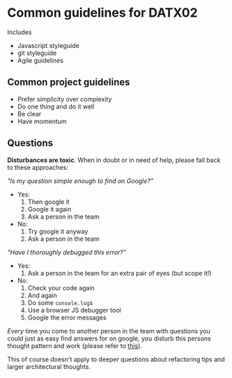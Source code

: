 # Common guidelines for DATX02

Includes

- Javascript styleguide
- git styleguide
- Agile guidelines

## Common project guidelines

- Prefer simplicity over complexity
- Do one thing and do it well
- Be clear
- Have momentum

## Questions 

**Disturbances are toxic**. When in doubt or in need of help, please fall back to these approaches:

*"Is my question simple enough to find on Google?"*

- Yes:
	1. Then google it
	2. Google it again
	3. Ask a person in the team
- No:
	1. Try google it anyway
	2. Ask a person in the team

*"Have I thoroughly debugged this error?"*

- Yes:
	1. Ask a person in the team for an extra pair of eyes (but scope it!)
- No:
	1. Check your code again
	2. And again
	3. Do some `console.log`s
	4. Use a browser JS debugger tool
	5. Google the error messages

*Every* time you come to another person in the team with questions you could just as easy find answers for on google, you disturb this persons thought pattern and work (please refer to [this](http://ubuntuone.com/27zU9Q5Tlqkoohp6cO4sF2)).

This of course doesn't apply to deeper questions about refactoring tips and larger architectural thoughts.

